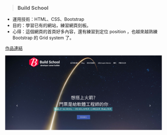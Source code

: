 > ### Build School 

* 運用技術：HTML、CSS、Bootstrap
* 目的：學習已有的網站，練習網頁刻板。
* 心得：這個網頁的首頁好多內容，還有練習到定位 position ，也越來越熟練 Bootstrap 的 Grid system 了。

[作品連結](https://papersblog.azurewebsites.net/Buildschool/)

![Foo](https://raw.githubusercontent.com/paperhuang/BuildSchool-Front-End/master/Pictures/BuildSchool.png "Build School")